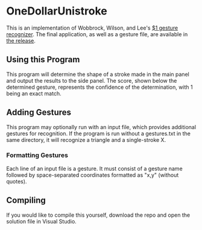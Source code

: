 # OneDollarUnistroke
This is an implementation of Wobbrock, Wilson, and Lee's [$1 gesture recognizer](http://faculty.washington.edu/wobbrock/pubs/uist-07.01.pdf).
The final application, as well as a gesture file, are available in [the release](https://github.com/cwsCarlson/OneDollarUnistroke/releases/tag/v0.1).

## Using this Program
This program will determine the shape of a stroke made in the main panel and output the results to the side panel.
The score, shown below the determined gesture, represents the confidence of the determination, with 1 being an exact match.

## Adding Gestures
This program may optionally run with an input file, which provides additional gestures for recognition.
If the program is run without a gestures.txt in the same directory, it will recognize a triangle and a single-stroke X.

### Formatting Gestures
Each line of an input file is a gesture. It must consist of a gesture name followed by space-separated coordinates formatted as "x,y" (without quotes).

## Compiling
If you would like to compile this yourself, download the repo and open the solution file in Visual Studio.

